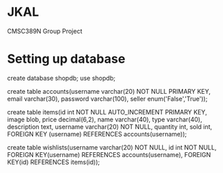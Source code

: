 # JKAL
CMSC389N Group Project

# Setting up database
create database shopdb;
use shopdb;

<!---
Accounts database:
Username(varchar) -- any account can buy
Email(varchar)
Password(varchar)
Seller(boolean) -- if true, can access their store from website
Wishlist(varchar) -- JSON
-->
create table accounts(username varchar(20) NOT NULL PRIMARY KEY, email varchar(30), password varchar(100), seller enum('False','True'));

<!---
Items database:
- id int not null AUTO_INCREMENT PRIMARY KEY
- Image(blob)
- Price(decimal)
- Name(varchar)
- Type of item(varchar)
- description(text)
- username(varchar) -- foreign key from Account
- quantity(int)
- sold(int)
-->
create table items(id int NOT NULL AUTO_INCREMENT PRIMARY KEY, image blob, price decimal(6,2), name varchar(40), type varchar(40), description text, username varchar(20) NOT NULL, quantity int, sold int, FOREIGN KEY (username) REFERENCES accounts(username));

<!---
Wishlists database:
Username(varchar) -- foreign key from account
id(int) -- foreign key from wishlists
-->
create table wishlists(username varchar(20) NOT NULL, id int NOT NULL, FOREIGN KEY(username) REFERENCES accounts(username), FOREIGN KEY(id) REFERENCES items(id));

